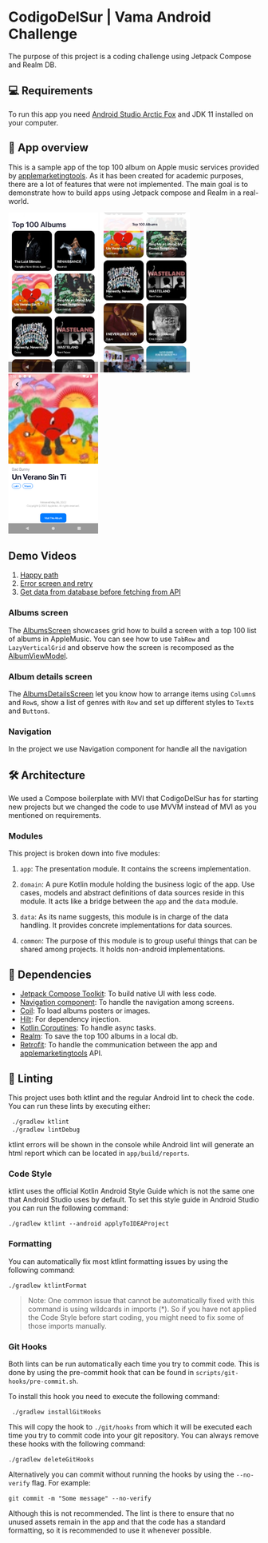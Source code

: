 # CodigoDelSur | Vama Android Challenge 

The purpose of this project is a coding challenge using Jetpack Compose and Realm DB.

## 💻 Requirements

To run this app you need [Android Studio Arctic Fox](https://developer.android.com/studio) and JDK 11 installed on your computer.

## 📱 App overview

This is a sample app of the top 100 album on Apple music services provided by [applemarketingtools](https://rss.applemarketingtools.com/api/v2/us/music/most-played/100/albums.json). As it has been created for academic purposes, there are a lot of features that were not implemented. The main goal is to demonstrate how to build apps using Jetpack compose and Realm in a real-world.

<img src="readme/screenshots/albums_list.png" width="180"/> <img src="readme/screenshots/albums_list_scrolled.png" width="180"/> <img src="readme/screenshots/album_detail.png" width="180"/>

## Demo Videos

1. [Happy path](readme/videos/happy_path.mp4)
2. [Error screen and retry](readme/videos/error_retry.mp4)
3. [Get data from database before fetching from API](readme/videos/albums_db.mp4)



### Albums screen

The [AlbumsScreen](app/src/main/java/com/top100/app/presentation/screens/albums/list/AlbumsScreen.kt) showcases grid how to build a screen with a top 100 list of albums in AppleMusic. You can see how to use `TabRow` and `LazyVerticalGrid` and observe how the screen is recomposed as the [AlbumViewModel](app/src/main/java/com/top100/app/presentation/screens/albums/list/AlbumsViewModel.kt).

### Album details screen

The [AlbumsDetailsScreen](app/src/main/java/com/top100/app/presentation/screens/albums/detail/AlbumDetailScreen.kt) let you know how to arrange items using  `Column`s and `Row`s, show a list of genres with `Row` and set up different styles to `Text`s and `Button`s.

### Navigation

In the project we use Navigation component for handle all the navigation

## 🛠 Architecture

We used a Compose boilerplate with MVI that CodigoDelSur has for starting new projects but we changed the code to use MVVM instead of MVI as you mentioned on requirements.

### Modules

This project is broken down into five modules:

1. `app`: The presentation module. It contains the screens implementation.

2. `domain`: A pure Kotlin module holding the business logic of the app. Use cases, models and abstract definitions of data sources reside in this module. It acts like a bridge between the `app` and the `data` module.

3. `data`: As its name suggests, this module is in charge of the data handling. It provides concrete implementations for data sources.

4. `common`: The purpose of this module is to group useful things that can be shared among projects. It holds non-android implementations.


## 🚀 Dependencies

- [Jetpack Compose Toolkit](https://developer.android.com/jetpack/compose): To build native UI with less code.
- [Navigation component](https://developer.android.com/jetpack/compose/navigation): To handle the navigation among screens.
- [Coil](https://coil-kt.github.io/coil/compose/): To load albums posters or images.
- [Hilt](https://d.android.com/hilt): For dependency injection.
- [Kotlin Coroutines](https://developer.android.com/kotlin/coroutines?gclid=Cj0KCQjwrJOMBhCZARIsAGEd4VHHTIZn0IQaxOlwjCXPBpoyuWflxN5mVvGkt9XsoGj8gJU4VnEnJdQaAoYwEALw_wcB&gclsrc=aw.ds): To handle async tasks.
- [Realm](https://realm.io/realm-kotlin/): To save the top 100 albums in a local db.
- [Retrofit](https://square.github.io/retrofit/): To handle the communication between the app and [applemarketingtools](https://rss.applemarketingtools.com/api/v2/us/music/most-played/100/albums.json) API.

## 📝 Linting

This project uses both ktlint and the regular Android lint to check the code. You can run these lints by executing either:

     ./gradlew ktlint
     ./gradlew lintDebug

ktlint errors will be shown in the console while Android lint will generate an html report which can be located in `app/build/reports`.

### Code Style

ktlint uses the official Kotlin Android Style Guide which is not the same one that Android Studio uses by default. To set this style guide in Android Studio you can run the following command:

    ./gradlew ktlint --android applyToIDEAProject

### Formatting

You can automatically fix most ktlint formatting issues by using the following command:

    ./gradlew ktlintFormat

> Note: One common issue that cannot be automatically fixed with this command is using wildcards in imports (*). So if you have not applied the Code Style before start coding, you might need to fix some of those imports manually.

### Git Hooks

Both lints can be run automatically each time you try to commit code. This is done by using the pre-commit hook that can be found in `scripts/git-hooks/pre-commit.sh`.

To install this hook you need to execute the following command:

     ./gradlew installGitHooks

This will copy the hook to `./git/hooks` from which it will be executed each time you try to commit code into your git repository. You can always remove these hooks with the following command:

    ./gradlew deleteGitHooks

Alternatively you can commit without running the hooks by using the `--no-verify` flag. For example:

    git commit -m "Some message" --no-verify

Although this is not recommended. The lint is there to ensure that no unused assets remain in the app and that the code has a standard formatting, so it is recommended to use it whenever possible.
